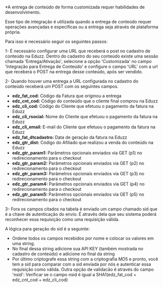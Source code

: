 *A entrega de conteúdo de forma customizada requer habilidades de desenvolvimento.

Esse tipo de integração é utilizada quando a entrega de conteúdo requer operações avançadas e especificas ou a entrega seja através de plataforma própria.

Para isso é necessário seguir os seguintes passos:

1- É necessário configurar uma URL que receberá o post no cadastro de conteúdo na Eduzz.
Dentro do cadastro do seu conteúdo existe uma sessão chamada 'Entrega/Ativação', selecione a opção 'Customizada' no campo 'Integração para Entrega de Conteúdo' e configure o campo 'URL' com a url que receberá o POST na entrega desse conteúdo, após ser vendido.

2- Quando houver uma entrega a URL configurada no cadastro do conteúdo receberá um POST com os seguintes campos.

* **edz_fat_cod:** Código da Fatura que originou a entrega
* **edz_cnt_cod:** Código do conteúdo que o cliente final comprou na Eduzz
* **edz_cli_cod:** Código do Cliente que efetuou o pagamento da fatura na Eduzz
* **edz_cli_rsocial:** Nome do Cliente que efetuou o pagamento da fatura na Eduzz
* **edz_cli_email:** E-mail do Cliente que efetuou o pagamento da fatura na Eduzz
* **edz_fat_dtcadastro:** Data de geração da fatura na Eduzz
* **edz_gtr_dist:** Código do Afiliado que realizou a venda do conteúdo na Eduzz
* **edz_gtr_param1:** Parâmetros opcionais enviados via GET (p1) no redirecionamento para o checkout
* **edz_gtr_param2:** Parâmetros opcionais enviados via GET (p2) no redirecionamento para o checkout
* **edz_gtr_param3:** Parâmetros opcionais enviados via GET (p3) no redirecionamento para o checkout
* **edz_gtr_param4:** Parâmetros opcionais enviados via GET (p4) no redirecionamento para o checkout
* **edz_gtr_param5:** Parâmetros opcionais enviados via GET (p5) no redirecionamento para o checkout

3- Fora os campos citados na tabela é enviado um campo chamado sid que é a chave de autenticação do envio. É através dela que seu sistema poderá reconhecer essa requisição como uma requisição válida.

A lógica para geração do sid é a seguinte:
- Ordene todos os campos recebidos por nome e colocar os valores em uma string.
-  No final dessa string adicione sua API KEY (também mostrada no cadastro de conteúdo) e adicione no final da string
- Por último criptografe essa string com a criptografia MD5 e pronto, você tem a sid para comparar com a sid enviada por nós e autenticar essa requisição como válida.
Outra opção de validacão é através do campo 'nsid':
Verificar se o campo nsid é igual a SHA1(edz_fat_cod + edz_cnt_cod + edz_cli_cod)
